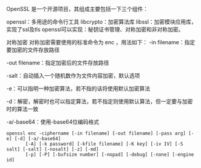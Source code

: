 OpenSSL 是一个开源项目，其组成主要包括一下三个组件：

openssl：多用途的命令行工具
libcrypto：加密算法库
libssl：加密模块应用库，实现了ssl及tls
openssl可以实现：秘钥证书管理、对称加密和非对称加密。

对称加密
对称加密需要使用的标准命令为 enc ，用法如下：
-in filename：指定要加密的文件存放路径

-out filename：指定加密后的文件存放路径

-salt：自动插入一个随机数作为文件内容加密，默认选项

-e：可以指明一种加密算法，若不指的话将使用默认加密算法

-d：解密，解密时也可以指定算法，若不指定则使用默认算法，但一定要与加密时的算法一致

-a/-base64：使用-base64位编码格式

```shell
openssl enc -ciphername [-in filename] [-out filename] [-pass arg] [-e] [-d] [-a/-base64]
       [-A] [-k password] [-kfile filename] [-K key] [-iv IV] [-S salt] [-salt] [-nosalt] [-z] [-md]
       [-p] [-P] [-bufsize number] [-nopad] [-debug] [-none] [-engine id]
```
